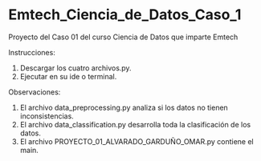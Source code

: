 # Emtech_Ciencia_de_Datos_Caso_1

Proyecto del Caso 01 del curso Ciencia de Datos que imparte Emtech

Instrucciones:
1. Descargar los cuatro archivos.py.
2. Ejecutar en su ide o terminal.

Observaciones:
1. El archivo data_preprocessing.py analiza si los datos no tienen inconsistencias.
2. El archivo data_classification.py desarrolla toda la clasificación de los datos.
3. El archivo PROYECTO_01_ALVARADO_GARDUÑO_OMAR.py contiene el main.
